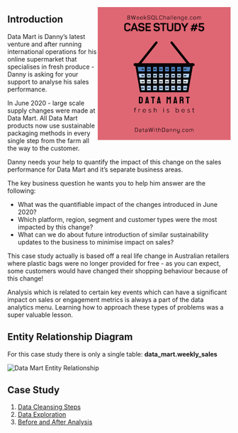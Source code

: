 <a href="https://8weeksqlchallenge.com/case-study-4/"> <img align="right" width="300" height="300" src="https://github.com/ChrisF03/Danny-Ma-SQL-Case-Studies-/blob/main/Solutions/Case%20Study%20%235%20-%20Data%20Mart/5.png"></a>

## Introduction

Data Mart is Danny’s latest venture and after running international operations for his online supermarket that specialises in fresh produce - Danny is asking for your support to analyse his sales performance.

In June 2020 - large scale supply changes were made at Data Mart. All Data Mart products now use sustainable packaging methods in every single step from the farm all the way to the customer.

Danny needs your help to quantify the impact of this change on the sales performance for Data Mart and it’s separate business areas.

The key business question he wants you to help him answer are the following:

* What was the quantifiable impact of the changes introduced in June 2020? <br>
* Which platform, region, segment and customer types were the most impacted by this change? <br>
* What can we do about future introduction of similar sustainability updates to the business to minimise impact on sales?

This case study actually is based off a real life change in Australian retailers where plastic bags were no longer provided for free - as you can expect, some customers would have changed their shopping behaviour because of this change!

Analysis which is related to certain key events which can have a significant impact on sales or engagement metrics is always a part of the data analytics menu. Learning how to approach these types of problems was a super valuable lesson.

## Entity Relationship Diagram
For this case study there is only a single table: **data_mart.weekly_sales**

![Data Mart Entity Relationship](https://github.com/ChrisF03/Danny-Ma-SQL-Case-Studies-/assets/103148784/05c91ca3-4cb9-44a0-8030-b504b1cbfc24)

## Case Study
1. [Data Cleansing Steps](https://github.com/ChrisF03/Danny-Ma-SQL-Case-Studies-/blob/main/Solutions/Case%20Study%20%235%20-%20Data%20Mart/solutions/(1)Data_Cleaning_Steps.md)
2. [Data Exploration](https://github.com/ChrisF03/Danny-Ma-SQL-Case-Studies-/blob/main/Solutions/Case%20Study%20%235%20-%20Data%20Mart/solutions/(2)Data_Exploration.md)
3. [Before and After Analysis](https://github.com/ChrisF03/Danny-Ma-SQL-Case-Studies-/blob/main/Solutions/Case%20Study%20%235%20-%20Data%20Mart/solutions/(3)Before_and_After_Analysis.md)
